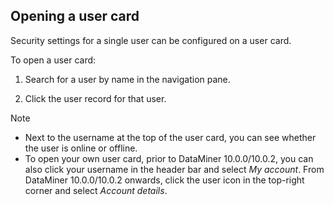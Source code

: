 ## Opening a user card

Security settings for a single user can be configured on a user card.

To open a user card:

1. Search for a user by name in the navigation pane.

2. Click the user record for that user.

> [!NOTE]
> -  Next to the username at the top of the user card, you can see whether the user is online or offline.
> -  To open your own user card, prior to DataMiner 10.0.0/10.0.2, you can also click your username in the header bar and select *My account*. From DataMiner 10.0.0/10.0.2 onwards, click the user icon in the top-right corner and select *Account details*.
>
